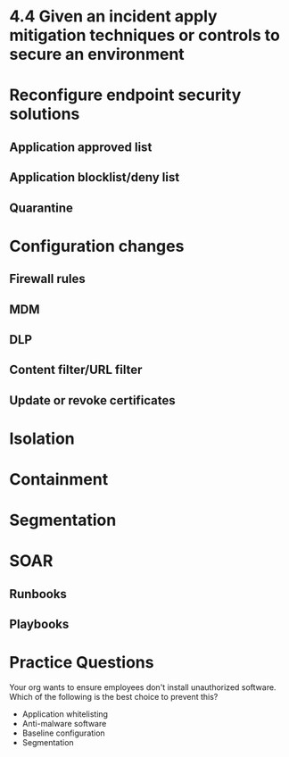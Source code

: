 # 4.4 Given an incident apply mitigation techniques or controls to secure an environment

# Reconfigure endpoint security solutions

## Application approved list

## Application blocklist/deny list

## Quarantine


# Configuration changes

## Firewall rules

## MDM

## DLP

## Content filter/URL filter

## Update or revoke certificates

# Isolation

# Containment

# Segmentation

# SOAR

## Runbooks

## Playbooks


# Practice Questions

Your org wants to ensure employees don't install unauthorized software. Which of the following is the best choice to prevent this?

- Application whitelisting
- Anti-malware software
- Baseline configuration
- Segmentation 